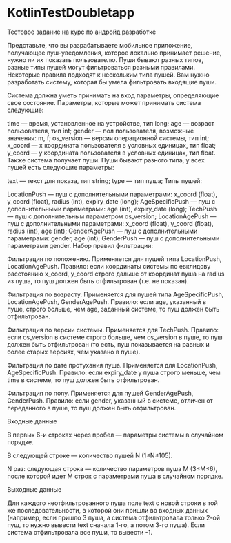 # KotlinTestDoubletapp
Тестовое задание на курс по андройд разработке


Представьте, что вы разрабатываете мобильное приложение, получающее пуш-уведомления, которое локально принимает решение, нужно ли их показать пользователю. Пуши бывают разных типов, разные типы пушей могут фильтроваться разными правилами. Некоторые правила подходят к нескольким типа пушей. Вам нужно разработать систему, которая бы умела фильтровать входящие пуши.

Система должна уметь принимать на вход параметры, определяющие свое состояние. Параметры, которые может принимать система следующие:

time — время, установленное на устройстве, тип long;
age — возраст пользователя, тип int;
gender — пол пользователя, возможные значения: m, f;
os_version — версия операционной системы, тип int;
x_coord — x координата пользователя в условных единицах, тип float;
y_coord — y координата пользователя в условных единицах, тип float.
Также система получает пуши. Пуши бывают разного типа, у всех пушей есть следующие параметры:

text — текст для показа, тип string;
type — тип пуша;
Типы пушей:

LocationPush — пуш с дополнительными параметрами: x_coord (float), y_coord (float), radius (int), expiry_date (long);
AgeSpecificPush — пуш с дополнительными параметрами: age (int), expiry_date (long);
TechPush — пуш с дополнительным параметром os_version;
LocationAgePush — пуш с дополнительными параметрами: x_coord (float), y_coord (float), radius (int), age (int);
GenderAgePush — пуш с дополнительными параметрами: gender, age (int);
GenderPush — пуш с дополнительными параметрами gender.
Набор правил фильтрации:

Фильтрация по положению. Применяется для пушей типа LocationPush, LocationAgePush. Правило: если координаты системы по евклидову расстоянию x_coord, y_coord строго дальше от координат пуша на radius из пуша, то пуш должен быть отфильтрован (т.е. не показан).

Фильтрация по возрасту. Применяется для пушей типа AgeSpecificPush, LocationAgePush, GenderAgePush. Правило: если age, указанный в пуше, строго больше, чем age, заданный системе, то пуш должен быть отфильтрован.

Фильтрация по версии системы. Применяется для TechPush. Правило: если os_version в системе строго больше, чем os_version в пуше, то пуш должен быть отфильтрован (то есть, пуш показывается на равных и более старых версиях, чем указано в пуше).

Фильтрация по дате протухания пуша. Применяется для LocationPush, AgeSpecificPush. Правило: если expiry_date у пуша строго меньше, чем time в системе, то пуш должен быть отфильтрован.

Фильтрация по полу. Применяется для пушей GenderAgePush, GenderPush. Правило: если gender, указанный в системе, отличен от переданного в пуше, то пуш должен быть отфильтрован.

Входные данные

В первых 6-и строках через пробел — параметры системы в случайном порядке.

В следующей строке — количество пушей N (1≤N≤105).

N раз: следующая строка — количество параметров пуша M (3≤M≤6), после которой идет M строк с параметрами пуша в случайном порядке.

Выходные данные

Для каждого неотфильтрованного пуша поле text с новой строки в той же последовательности, в которой они пришли во входных данных (например, если пришло 3 пуша, а система отфильтровала только 2-ой пуш, то нужно вывести text сначала 1-го, а потом 3-го пуша). Если система отфильтровала все пуши, то вывести -1.
